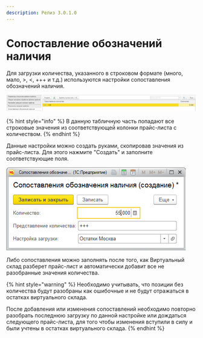 ```yaml
---
description: Релиз 3.0.1.0
---
```


# Сопоставление обозначений наличия

Для загрузки количества, указанного в строковом формате \(много, мало, &gt;, &lt;, +++ и т.д.\) используются настройки сопоставления обозначений наличия.

![](../.gitbook/assets/image%20%2886%29.png)

{% hint style="info" %}
В данную табличную часть попадают все строковые значения из соответствующей колонки прайс-листа с количеством.
{% endhint %}

Данные настройки можно создать руками, скопировав значения из прайс-листа. Для этого нажмите "Создать" и заполните соответствующие поля.

![](../.gitbook/assets/image%20%2871%29.png)

Либо сопоставления можно заполнять после того, как Виртуальный склад разберет прайс-лист и автоматически добавит все не разобранные значения количества.

{% hint style="warning" %}
Необходимо учитывать, что позиции без количества будут разобраны как ошибочные и не будут отражаться в остатках виртуального склада.

После добавления или изменения сопоставлений необходимо повторно разобрать последнюю загрузку по данной настройке или дождаться следующего прайс-листа, для того чтобы изменения вступили в силу и были учтены в остатках виртуального склада.
{% endhint %}

